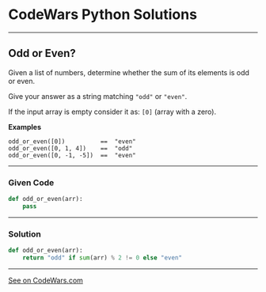# CodeWars Python Solutions

---

## Odd or Even?


Given a list of numbers, determine whether the sum of its elements is odd or even.

Give your answer as a string matching `"odd"` or `"even"`.

If the input array is empty consider it as: `[0]` (array with a zero).



**Examples**

```
odd_or_even([0])          ==  "even"
odd_or_even([0, 1, 4])    ==  "odd"
odd_or_even([0, -1, -5])  ==  "even"
```



---

### Given Code


```python
def odd_or_even(arr):
    pass
```

---

### Solution


```python
def odd_or_even(arr):
    return "odd" if sum(arr) % 2 != 0 else "even"
```

---


[See on CodeWars.com](https://www.codewars.com/kata/5949481f86420f59480000e7)
